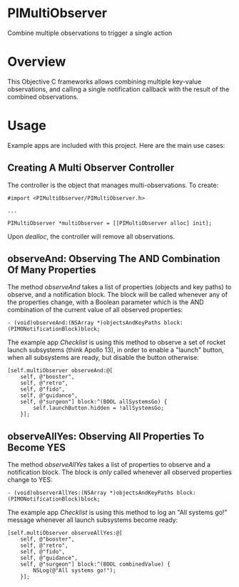 # PIMultiObserver

Combine multiple observations to trigger a single action


# Overview

This Objective C frameworks allows combining multiple key-value observations, and calling a single notification callback with the result of the combined observations.


# Usage

Example apps are included with this project. Here are the main use cases:

## Creating A Multi Observer Controller

The controller is the object that manages multi-observations. To create:

    #import <PIMultiObserver/PIMultiObserver.h>
    
    ...
    
    PIMultiObserver *multiObserver = [[PIMultiObserver alloc] init];
    
Upon *dealloc*, the controller will remove all observations.


## observeAnd: Observing The AND Combination Of Many Properties

The method *observeAnd* takes a list of properties (objects and key paths) to observe, and a notification block. The block will be called whenever any of the properties change, with a Boolean parameter which is the AND combination of the current value of all observed properties:

    - (void)observeAnd:(NSArray *)objectsAndKeyPaths block:(PIMONotificationBlock)block;

The example app *Checklist* is using this method to observe a set of rocket launch subsystems (think Apollo 13), in order to enable a "launch" button, when all subsystems are ready, but disable the button otherwise:

    [self.multiObserver observeAnd:@[
        self, @"booster",
        self, @"retro",
        self, @"fido",
        self, @"guidance",
        self, @"surgeon"] block:^(BOOL allSystemsGo) {
            self.launchButton.hidden = !allSystemsGo;
        }];


## observeAllYes: Observing All Properties To Become YES

The method *observeAllYes* takes a list of properties to observe and a notification block. The block is *only* called whenever all observed properties change to YES:

    - (void)observerAllYes:(NSArray *)objectsAndKeyPaths block:(PIMONotificationBlock)block;
    
The example app *Checklist* is using this method to log an "All systems go!" message whenever all launch subsystems become ready:

    [self.multiObserver observeAllYes:@[
        self, @"booster",
        self, @"retro",
        self, @"fido",
        self, @"guidance",
        self, @"surgeon"] block:^(BOOL combinedValue) {
            NSLog(@"All systems go!");
        }];
